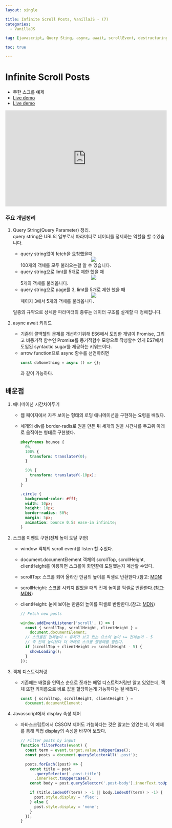 ```yaml
---
layout: single

title: Infinite Scroll Posts, VanillaJS - (7)
categories:
  - VanillaJS

tag: [javascript, Query Sting, async, await, scrollEvent, destructuring]

toc: true

---
```

# Infinite Scroll Posts

- 무한 스크롤 예제
- <a href='https://codepen.io/kim7720/pen/vYdpYjB'>Live demo</a>
- <a href='https://github.com/bo-oseng/vanilla_javascript_pratice_projects/tree/main/Infinite%20Scroll%20Posts'>Live demo</a>

<iframe height="300" style="width: 100%;" scrolling="no" title="Infinite Scroll Posts" src="https://codepen.io/kim7720/embed/vYdpYjB?default-tab=html%2Cresult" frameborder="no" loading="lazy" allowtransparency="true" allowfullscreen="true">
  See the Pen <a href="https://codepen.io/kim7720/pen/vYdpYjB">
  Infinite Scroll Posts</a> by KimBosung (<a href="https://codepen.io/kim7720">@kim7720</a>)
  on <a href="https://codepen.io">CodePen</a>.
</iframe>

### 주요 개념정리

1. Query String(Query Parameter) 정리.  
    query string은 URL의 일부로서 파라미터로 데이터를 정제하는 역할을 할 수있습니다.

   - query string없이 fetch을 요청했을때
      <center>
          <img src='https://user-images.githubusercontent.com/94548914/170534748-4188fe4b-fd75-40ea-806d-5b9a67663efe.jpg'>
      </center>
     100개의 객체를 모두 불러오는걸 알 수 있습니다.
   - query string으로 limt를 5개로 제한 했을 때
      <center>
          <img src='https://user-images.githubusercontent.com/94548914/170535055-ba462a48-58d3-406e-a468-9b6eb1a0dd75.jpg'>
      </center>
      5개의 객체를 불러옵니다.
   - query string으로 page를 3, limt를 5개로 제한 했을 때
     <center>
         <img src='https://user-images.githubusercontent.com/94548914/170535729-53e0fac5-bbf6-42c4-8407-6f58771668c3.JPG'>
     </center>
     페이지 3에서 5개의 객체를 불러옵니다.
   일종의 규약으로 상세한 파라미터의 종류는 데이터 구조를 설계할 때 정해집니다.

2. async await 키워드
   - 기존의 콜백헬의 문제를 개선하기위해 ES6에서 도입한 개념이 Promise, 그리고 비동기적 함수인 Promise를 동기적함수 모양으로 작성할수 있게 ES7에서 도입된 syntactic sugar를 제공하는 키워드이다.
   - arrow function으로 async 함수를 선언하려면
     ```javascript
     const doSomething = async () => {};
     ```
     과 같이 가능하다.

## 배운점

1.  애니메이션 시간차이두기

    - 웹 페이지에서 자주 보이는 형태의 로딩 애니메이션을 구현하는 요령을 배웠다.
    - 세개의 div를 border-radis로 원을 만든 뒤 세개의 원을 시간차를 두고위 아래로 움직이는 형태로 구현했다.

      ```css
      @keyframes bounce {
        0%,
        100% {
          transform: translateY(0);
        }

        50% {
          transform: translateY(-10px);
        }
      }

      .circle {
        background-color: #fff;
        width: 10px;
        height: 10px;
        border-radius: 50%;
        margin: 5px;
        animation: bounce 0.5s ease-in infinite;
      }
      ```

2.  스크롤 이벤트 구현(전체 높이 도달 구현)

    - window 객체의 scroll event를 listen 할 수있다.
    - document.documentElement 객체의 scrollTop, scrollHeight, clientHeight를 이용하면 스크롤이 화면끝에 도달했는지 계산할 수있다.
    - scrollTop: 스크롤 되어 올라간 만큼의 높이를 픽셀로 반환한다.(참고: [MDN](https://developer.mozilla.org/en-US/docs/Web/API/Element/scrollTop))
    - scrollHeight: 스크롤 시키지 않았을 때의 전체 높이를 픽셀로 반환한다.(참고: [MDN](https://developer.mozilla.org/ko/docs/Web/API/Element/scrollHeight))
    - clientHeight: 눈에 보이는 만큼의 높이를 픽셀로 반환한다.(참고: [MDN](https://developer.mozilla.org/ko/docs/Web/API/Element/clientHeight))

      ```javascript
      // Fetch new posts

      window.addEventListener('scroll', () => {
        const { scrollTop, scrollHeight, clientHeight } =
          document.documentElement;
        // 스크롤된 전체높이 + 유저가 보고 있는 요소의 높이 >= 전체높이 - 5
        // 즉 전체 높이보다 더 아래로 스크롤 했을때를 말한다.
        if (scrollTop + clientHeight >= scrollHeight - 5) {
          showLoading();
        }
      });
      ```

3.  객체 디스트럭처링
    - 기존에는 배열을 인덱스 순으로 쪼개는 배열 디스트럭처링만 알고 있었는데, 객체 또한 키이름으로 바로 값을 할당하는게 가능하다는 걸 배웠다.
      ```javascript
      const { scrollTop, scrollHeight, clientHeight } =
        document.documentElement;
      ```
4.  Javasscript에서 display 속성 제어

    - 자바스크립트에서 CSSOM 제어도 가능하다는 것은 알고는 있었는데, 이 예제를 통해 직접 display의 속성을 바꾸어 보았다.

      ```javascript
      // Filter posts by input
      function filterPosts(event) {
        const term = event.target.value.toUpperCase();
        const posts = document.querySelectorAll('.post');

        posts.forEach((post) => {
          const title = post
            .querySelector('.post-title')
            .innerText.toUpperCase();
          const body = post.querySelector('.post-body').innerText.toUpperCase();

          if (title.indexOf(term) > -1 || body.indexOf(term) > -1) {
            post.style.display = 'flex';
          } else {
            post.style.display = 'none';
          }
        });
      }
      ```
